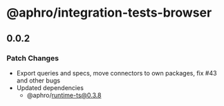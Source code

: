 # @aphro/integration-tests-browser

## 0.0.2

### Patch Changes

- Export queries and specs, move connectors to own packages, fix #43 and other bugs
- Updated dependencies
  - @aphro/runtime-ts@0.3.8
